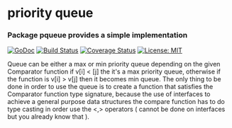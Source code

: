 # priority queue

### Package pqueue provides a simple implementation

[![GoDoc](https://godoc.org/github.com/menefotto/pqueue?status.svg)](https://godoc.org/github.com/menefotto/pqueue)
[![Build Status](https://travis-ci.org/menefotto/pqueue.svg?branch=master)](https://travis-ci.org/menefotto/pqueue)
[![Coverage Status](https://coveralls.io/repos/github/menefotto/pqueue/badge.svg?branch=master)](https://coveralls.io/github/menefotto/pqueue?branch=master)
[![License: MIT](https://img.shields.io/badge/License-MIT-yellow.svg)](https://opensource.org/licenses/MIT)


Queue can be either a max or min priority queue depending on the given Comparator function if v[i] < [j] the it's a max priority queue, otherwise if the function is
v[i] > v[j] then it becomes min queue. 
The only thing to be done in order to use the queue is to create a function that satisfies the Comparator function type signature, because the use of interfaces to
achieve a general purpose data structures the compare function has to do type casting in order use the <,> operators ( cannot be done on interfaces but you already know that ).